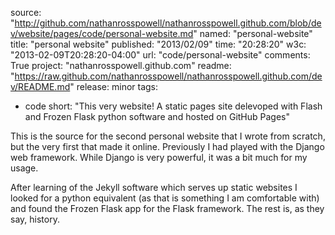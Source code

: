 source: "http://github.com/nathanrosspowell/nathanrosspowell.github.com/blob/dev/website/pages/code/personal-website.md"
named: "personal-website"
title: "personal website"
published: "2013/02/09"
time: "20:28:20"
w3c: "2013-02-09T20:28:20-04:00"
url: "code/personal-website"
comments: True
project: "nathanrosspowell.github.com"
readme: "https://raw.github.com/nathanrosspowell/nathanrosspowell.github.com/dev/README.md"
release: minor 
tags:
- code
short: "This very website! A static pages site delevoped with Flash and Frozen Flask python software and hosted on GitHub Pages"

This is the source for the second personal website that I wrote from scratch, but the very first that made it online. Previously I had played with the Django web framework. While Django is very powerful, it was a bit much for my usage. 

After learning of the Jekyll software which serves up static websites I looked for a python equivalent (as that is something I am comfortable with) and found the Frozen Flask app for the Flask framework. The rest is, as they say, history.
